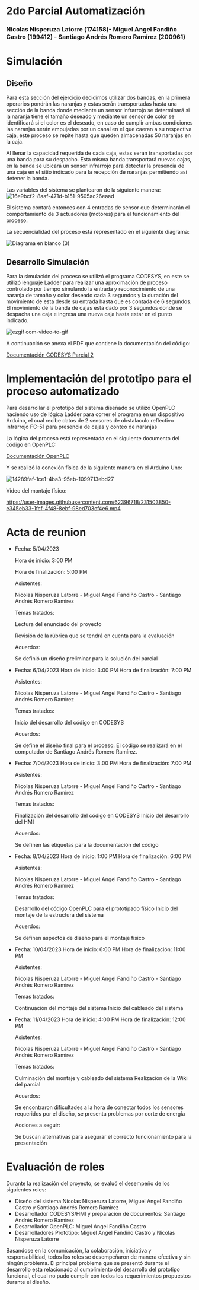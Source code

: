 # 2do Parcial Automatización
 ### Nicolas Nisperuza Latorre (174158)- Miguel Angel Fandiño Castro (199412) - Santiago Andrés Romero Ramírez (200961)
 
# Simulación

## Diseño
Para esta sección del ejercicio decidimos utilizar dos bandas, en la primera operarios pondrán las naranjas y estas serán transportadas hasta una sección de la banda donde mediante un sensor infrarrojo se determinará si la naranja tiene el tamaño deseado y mediante un sensor de color se identificará si el color es el deseado, en caso de cumplir ambas condiciones las naranjas serán empujadas por un canal en el que caeran a su respectiva caja, este proceso se repite hasta que queden almacenadas 50 naranjas en la caja.

Al llenar la capacidad requerida de cada caja, estas serán transportadas por una banda para su despacho. Esta misma banda transportará nuevas cajas, en la banda se ubicará un sensor infrarrojo para detectar la presencia de una caja en el sitio indicado para la recepción de naranjas permitiendo así detener la banda.

Las variables del sistema se plantearon de la siguiente manera:
![16e9bcf2-8aaf-471d-b151-9505ac26eaad](https://user-images.githubusercontent.com/62396718/231302437-eb145a08-faf0-4afc-ad25-b884c29fc35c.jpg)

El sistema contará entonces con 4 entradas de sensor que determinarán el comportamiento de 3 actuadores (motores) para el funcionamiento del proceso.

La secuencialidad del proceso está representado en el siguiente diagrama: 

![Diagrama en blanco (3)](https://user-images.githubusercontent.com/62396718/231302773-d1837249-9870-4fdd-a01f-57fd3283230a.png)


## Desarrollo Simulación

Para la simulación del proceso se utilizó el programa CODESYS, en este se utilizó lenguaje Ladder para realizar una aproximación de proceso controlado por tiempo simulando la entrada y reconocimiento de una naranja de tamaño y color deseado cada 3 segundos y la duración del movimiento de esta desde su entrada hasta que es contada de 6 segundos. El movimiento de la banda de cajas esta dado por 3 segundos donde se despacha una caja e ingresa una nueva caja hasta estar en el punto indicado. 

![ezgif com-video-to-gif](https://user-images.githubusercontent.com/62396718/231307768-92ebf427-f7a2-42e4-acb7-26e7e1d882c6.gif)


A continuación se anexa el PDF que contiene la documentación del código:

[Documentación CODESYS Parcial 2](https://github.com/Santarm11/2do-Parcial-Automatizaci-n/files/11205480/Parcial.2.Auto.pdf)


# Implementación del prototipo para el proceso automatizado

Para desarrollar el prototipo del sistema diseñado se utilizó OpenPLC haciendo uso de lógica Ladder para correr el programa en un dispositivo Arduino, el cual recibe datos de 2 sensores de obstalaculo reflectivo infrarrojo FC-51 para presencia de cajas y conteo de naranjas 

La lógica del proceso está representada en el siguiente documento del código en OpenPLC: 

[Documentación OpenPLC](https://github.com/Santarm11/2do-Parcial-Automatizaci-n/files/11212838/autooo.pdf)

Y se realizó la conexión física de la siguiente manera en el Arduino Uno:

![14289faf-1ce1-4ba3-95eb-1099713ebd27](https://user-images.githubusercontent.com/62396718/231499591-10d6c151-7704-4ff1-b912-b78b9a0d7ee8.jpeg)


Video del montaje físico:

https://user-images.githubusercontent.com/62396718/231503850-e345eb33-1fcf-4f48-8ebf-98ed703cf4e6.mp4



# Acta de reunion

- Fecha: 5/04/2023

   Hora de inicio: 3:00 PM

   Hora de finalización: 5:00 PM

   Asistentes:

   Nicolas Nisperuza Latorre - Miguel Angel Fandiño Castro  - Santiago Andrés Romero Ramírez 

   Temas tratados:

   Lectura del enunciado del proyecto

   Revisión de la rúbrica que se tendrá en cuenta para la evaluación

   Acuerdos:

   Se definió un diseño preliminar para la solución del parcial

- Fecha: 6/04/2023
   Hora de inicio: 3:00 PM
   Hora de finalización: 7:00 PM

   Asistentes:

   Nicolas Nisperuza Latorre - Miguel Angel Fandiño Castro  - Santiago Andrés Romero Ramírez 

   Temas tratados:

   Inicio del desarrollo del código en CODESYS

   Acuerdos:

   Se define el diseño final para el proceso.
   El código se realizará en el computador de Santiago Andrés Romero Ramírez. 

- Fecha: 7/04/2023
   Hora de inicio: 3:00 PM
   Hora de finalización: 7:00 PM

   Asistentes:

   Nicolas Nisperuza Latorre - Miguel Angel Fandiño Castro  - Santiago Andrés Romero Ramírez 

   Temas tratados:

   Finalización del desarrollo del código en CODESYS
   Inicio del desarrollo del HMI

   Acuerdos:

   Se definen las etiquetas para la documentación del código


- Fecha: 8/04/2023
   Hora de inicio: 1:00 PM
   Hora de finalización: 6:00 PM

   Asistentes:

   Nicolas Nisperuza Latorre - Miguel Angel Fandiño Castro  - Santiago Andrés Romero Ramírez 
   
   Temas tratados:

   Desarrollo del código OpenPLC para el prototipado físico
   Inicio del montaje de la estructura del sistema
   
   Acuerdos:

   Se definen aspectos de diseño para el montaje físico
   
   
- Fecha: 10/04/2023
   Hora de inicio: 6:00 PM
   Hora de finalización: 11:00 PM

   Asistentes:

   Nicolas Nisperuza Latorre - Miguel Angel Fandiño Castro  - Santiago Andrés Romero Ramírez 
   
   Temas tratados:

   Continuación del montaje del sistema
   Inicio del cableado del sistema
   
   
- Fecha: 11/04/2023
   Hora de inicio: 4:00 PM
   Hora de finalización: 12:00 PM

   Asistentes:

   Nicolas Nisperuza Latorre - Miguel Angel Fandiño Castro  - Santiago Andrés Romero Ramírez 
   
   Temas tratados:

   Culminación del montaje y cableado del sistema
   Realización de la Wiki del parcial
   
   Acuerdos:

   Se encontraron dificultades a la hora de conectar todos los sensores requeridos por el diseño, se presenta problemas por corte de energía
   
   Acciones a seguir:

   Se buscan alternativas para asegurar el correcto funcionamiento para la presentación
   
# Evaluación de roles

Durante la realización del proyecto, se evaluó el desempeño de los siguientes roles:

- Diseño del sistema:Nicolas Nisperuza Latorre, Miguel Angel Fandiño Castro y Santiago Andrés Romero Ramírez 
- Desarrollador CODESYS/HMI y preparación de documentos: Santiago Andrés Romero Ramírez 
- Desarrollador OpenPLC: Miguel Angel Fandiño Castro
- Desarrolladores Prototipo: Miguel Angel Fandiño Castro y Nicolas Nisperuza Latorre 
 
Basandose en la comunicación, la colaboración, iniciativa y responsabilidad, todos los roles se desempeñaron de manera efectiva y sin ningún problema. El principal problema que se presentó durante el desarrollo esta relacionado al cumplimiento del desarrollo del prototipo funcional, el cual no pudo cumplir con todos los requerimientos propuestos durante el diseño.

